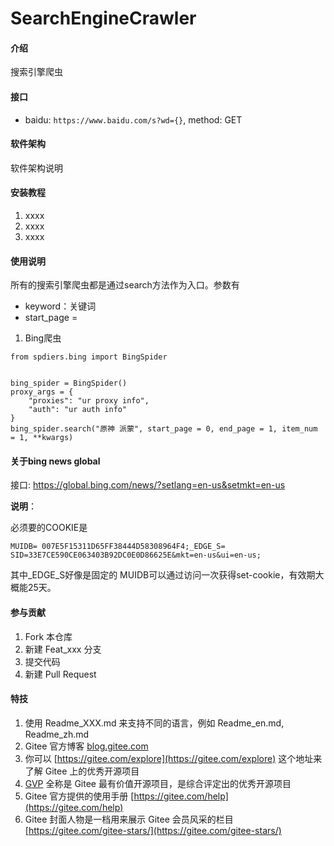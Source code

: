# SearchEngineCrawler

#### 介绍
搜索引擎爬虫

#### 接口

- baidu: `https://www.baidu.com/s?wd={}`, method: GET


#### 软件架构
软件架构说明


#### 安装教程

1.  xxxx
2.  xxxx
3.  xxxx

#### 使用说明

所有的搜索引擎爬虫都是通过search方法作为入口。参数有
- keyword：关键词
- start_page = 

1.  Bing爬虫

```
from spdiers.bing import BingSpider


bing_spider = BingSpider()
proxy_args = {
    "proxies": "ur proxy info",
    "auth": "ur auth info"
}
bing_spider.search("原神 派蒙", start_page = 0, end_page = 1, item_num = 1, **kwargs)

```
#### 关于bing news global
接口:
https://global.bing.com/news/?setlang=en-us&setmkt=en-us

**说明**：





必须要的COOKIE是

```
MUIDB= 007E5F15311D65FF38444D58308964F4;_EDGE_S= SID=33E7CE590CE063403B92DC0E0D86625E&mkt=en-us&ui=en-us;
```

其中_EDGE_S好像是固定的
MUIDB可以通过访问一次获得set-cookie，有效期大概能25天。

#### 参与贡献

1.  Fork 本仓库
2.  新建 Feat_xxx 分支
3.  提交代码
4.  新建 Pull Request


#### 特技

1.  使用 Readme\_XXX.md 来支持不同的语言，例如 Readme\_en.md, Readme\_zh.md
2.  Gitee 官方博客 [blog.gitee.com](https://blog.gitee.com)
3.  你可以 [https://gitee.com/explore](https://gitee.com/explore) 这个地址来了解 Gitee 上的优秀开源项目
4.  [GVP](https://gitee.com/gvp) 全称是 Gitee 最有价值开源项目，是综合评定出的优秀开源项目
5.  Gitee 官方提供的使用手册 [https://gitee.com/help](https://gitee.com/help)
6.  Gitee 封面人物是一档用来展示 Gitee 会员风采的栏目 [https://gitee.com/gitee-stars/](https://gitee.com/gitee-stars/)
